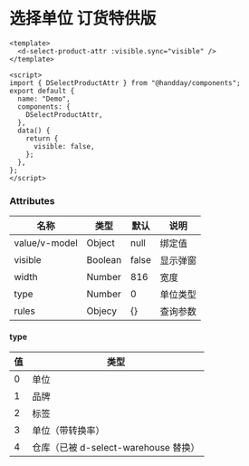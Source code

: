 # 选择单位 订货特供版

```vue
<template>
  <d-select-product-attr :visible.sync="visible" />
</template>

<script>
import { DSelectProductAttr } from "@handday/components";
export default {
  name: "Demo",
  components: {
    DSelectProductAttr,
  },
  data() {
    return {
      visible: false,
    };
  },
};
</script>
```

### Attributes

| 名称          | 类型    | 默认  | 说明     |
| ------------- | ------- | ----- | -------- |
| value/v-model | Object  | null  | 绑定值   |
| visible       | Boolean | false | 显示弹窗 |
| width         | Number  | 816   | 宽度     |
| type          | Number  | 0     | 单位类型 |
| rules         | Objecy  | {}    | 查询参数 |

#### type

| 值  | 类型                                 |
| --- | ------------------------------------ |
| 0   | 单位                                 |
| 1   | 品牌                                 |
| 2   | 标签                                 |
| 3   | 单位（带转换率）                     |
| 4   | 仓库（已被 d-select-warehouse 替换） |
